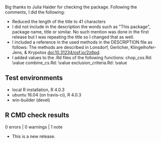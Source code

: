 Big thanks to Julia Haider for checking the package. Following the comments, I did the following:

- Reduced the length of the title to 41 characters
- I did not include in the description the words such as "This package", package name, title or similar. No such mention was done in the first release but I was repeating the title so I changed that as well.
- I included a reference in the used methods in the DESCRIPTION file as follows: The methods are described in Lonsdorf, Gerlicher, Klingelhofer-Jens, & Krypotos <doi:10.31234/osf.io/2z6pd>.
- I added values to the .Rd files of the following functions: 
      chop_css.Rd: \value
      combine_cs.Rd: \value
      exclusion_criteria.Rd: \value

## Test environments
* local R installation, R 4.0.3
* ubuntu 16.04 (on travis-ci), R 4.0.3
* win-builder (devel)

## R CMD check results

0 errors | 0 warnings | 1 note

* This is a new release.
